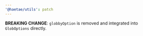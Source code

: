 ```yaml
---
'@haetae/utils': patch
---
```


**BREAKING CHANGE**: `globbyOption` is removed and integrated into `GlobOptions` directly.
